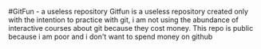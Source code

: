 #GitFun - a useless repository
Gitfun is a useless repository created only with the intention to practice with git, i am not using the abundance of interactive courses about git because they cost money.
This repo is public because i am poor and i don't want to spend money on github
